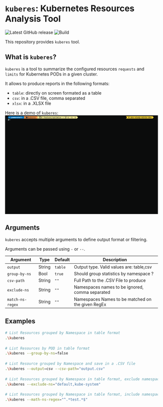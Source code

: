 # `kuberes`: Kubernetes Resources Analysis Tool

![Latest GitHub release](https://img.shields.io/github/release/matteogazzadi/kuberes.svg)
![Build](https://github.com/matteogazzadi/kuberes/actions/workflows/build.yml/badge.svg)

This repository provides `kuberes` tool.

## What is `kuberes`?

`kuberes` is a tool to summarize the configured  resources `requests` and `limits` for Kubernetes PODs in a given cluster. 

It allows to produce reports in the following formats:
 - `table`: directly on screen formated as a table
 - `csv`: in a .CSV file, comma separated
 - `xlsx`: in a .XLSX file

Here is a demo of `kuberes`:
![kuberes demo](docs/kuberes-demo.gif)

## Arguments

`kuberes` accepts multiple arguments to define output format or filtering.

Arguments can be passed using `-` or `--`.

|      Argument    |  Type  |  Default |                    Description                     |
| ---------------- | ------ | -------- | -------------------------------------------------- |
| `output`         | String | `table`  |  Output type. Valid values are: table,csv          |
| `group-by-ns`    |  Bool  | `true`   |  Should group statistics by namespace ?            |
| `csv-path`       | String | `""`     |  Full Path to the .CSV File to produce             |
| `exclude-ns`     | String | `""`     |  Namespaces names to be ignored, comma separated   |
| `match-ns-regex` | String | `""`     |  Namespaces Names to be matched on the given RegEx |

## Examples

```sh
# List Resources grouped by Namespace in table format
.\kuberes

# List Resources by POD in table format
.\kuberes --group-by-ns=false

# List Resource grouped by Namespace and save in a .CSV file
.\kuberes --output=csv --csv-path="output.csv"

# List Resources grouped by Namespace in table format, exclude namespaces: default and kube-system
.\kuberes --exclude-ns="default,kube-system"

# List Resources grouped by Namespace in table format, include namespace containing word "test" only
.\kuberes --math-ns-regex="^.*test.*$"

```